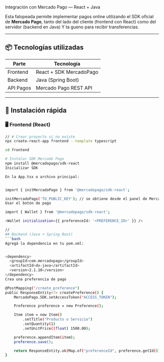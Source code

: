Integración con Mercado Pago — React + Java

Esta falopeada permite implementar pagos online utilizando el SDK oficial de **Mercado Pago**, tanto del lado del cliente (frontend con React) como del servidor (backend en Java) Y ta gueno para recibir transferencias.

---

## 📦 Tecnologías utilizadas

| Parte        | Tecnología              |
|--------------|--------------------------|
| Frontend     | React + SDK MercadoPago |
| Backend      | Java (Spring Boot)      |
| API Pagos    | Mercado Pago REST API   |

---

## 🚀 Instalación rápida

### 🖥️ Frontend (React)

```bash
// # Crear proyecto si no existe
npx create-react-app frontend --template typescript

cd frontend

# Instalar SDK Mercado Pago
npm install @mercadopago/sdk-react
Inicializar SDK

En la App.tsx o archivo principal:


import { initMercadoPago } from '@mercadopago/sdk-react';

initMercadoPago('TU_PUBLIC_KEY'); // se obtiene desde el panel de Mercado Pago
Usar el botón de pago

import { Wallet } from '@mercadopago/sdk-react';

<Wallet initialization={{ preferenceId: '<PREFERENCE_ID>' }} />

//
## Backend (Java + Spring Boot)
```bash
Agregá la dependencia en tu pom.xml:


<dependency>
  <groupId>com.mercadopago</groupId>
  <artifactId>dx-java</artifactId>
  <version>2.1.10</version>
</dependency>
Crea una preferencia de pago

@PostMapping("/create_preference")
public ResponseEntity<?> createPreference() {
    MercadoPago.SDK.setAccessToken("ACCESS_TOKEN");

    Preference preference = new Preference();

    Item item = new Item()
        .setTitle("Producto o Servicio")
        .setQuantity(1)
        .setUnitPrice((float) 1500.00);

    preference.appendItem(item);
    preference.save();

    return ResponseEntity.ok(Map.of("preferenceId", preference.getId()));
}
